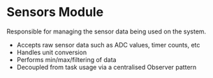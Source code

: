 # Sensors Module

Responsible for managing the sensor data being used on the system.

- Accepts raw sensor data such as ADC values, timer counts, etc
- Handles unit conversion
- Performs min/max/filtering of data
- Decoupled from task usage via a centralised Observer pattern